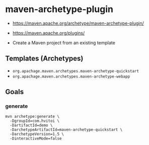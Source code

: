 # maven-archetype-plugin

- <https://maven.apache.org/archetype/maven-archetype-plugin/>
- <https://maven.apache.org/plugins/>

- Create a Maven project from an existing template

## Templates (Archetypes)

- `org.apachage.maven.archetypes.maven-archetype-quickstart`
- `org.apachage.maven.archetypes.maven-archetype-webapp`

## Goals

### generate

```shell
mvn archetype:generate \
  -DgroupId=com.hvitoi \
  -DartifactId=demo \
  -DarchetypeArtifactId=maven-archetype-quickstart \
  -DarchetypeVersion=1.5 \
  -DinteractiveMode=false
```

